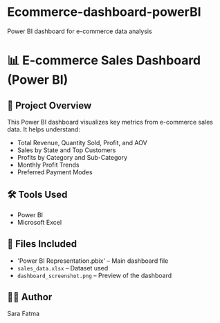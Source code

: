 # Ecommerce-dashboard-powerBI
Power BI dashboard for e-commerce data analysis
# 📊 E-commerce Sales Dashboard (Power BI)

## 📌 Project Overview
This Power BI dashboard visualizes key metrics from e-commerce sales data. It helps understand:

- Total Revenue, Quantity Sold, Profit, and AOV
- Sales by State and Top Customers
- Profits by Category and Sub-Category
- Monthly Profit Trends
- Preferred Payment Modes

## 🛠 Tools Used
- Power BI
- Microsoft Excel

## 📁 Files Included
- 'Power BI Representation.pbix' – Main dashboard file
- `sales_data.xlsx` – Dataset used
- `dashboard_screenshot.png` – Preview of the dashboard

## 👩‍💻 Author
Sara Fatma


